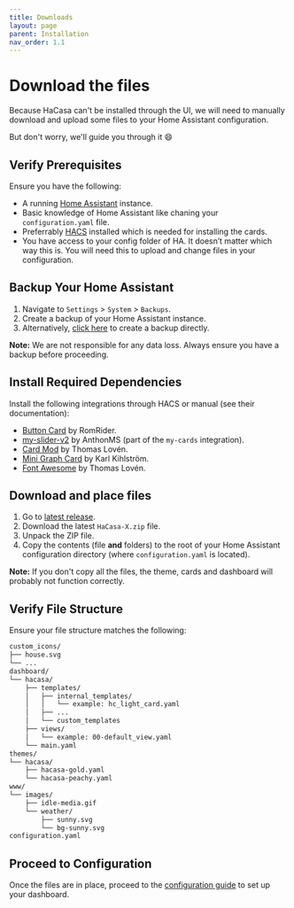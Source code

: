 ```yaml
---
title: Downloads
layout: page
parent: Installation
nav_order: 1.1
---
```


# Download the files
Because HaCasa can't be installed through the UI, we will need to manually download and upload some files to your Home Assistant configuration.

But don't worry, we'll guide you through it 😄

## Verify Prerequisites

Ensure you have the following:

- A running [Home Assistant](https://www.home-assistant.io/) instance.
- Basic knowledge of Home Assistant like chaning your `configuration.yaml` file.
- Preferrably [HACS](https://hacs.xyz) installed which is needed for installing the cards.
- You have access to your config folder of HA. It doesn’t matter which way this is. You will need this to upload and change files in your configuration.

## Backup Your Home Assistant

1. Navigate to `Settings` > `System` > `Backups`.
2. Create a backup of your Home Assistant instance.
3. Alternatively, [click here](https://my.home-assistant.io/redirect/backup/) to create a backup directly.

**Note:** We are not responsible for any data loss. Always ensure you have a backup before proceeding.

## Install Required Dependencies

Install the following integrations through HACS or manual (see their documentation):

- [Button Card](https://github.com/custom-cards/button-card) by RomRider.
- [my-slider-v2](https://github.com/AnthonMS/my-cards) by AnthonMS (part of the `my-cards` integration).
- [Card Mod](https://github.com/thomasloven/lovelace-card-mod) by Thomas Lovén.
- [Mini Graph Card](https://github.com/kalkih/mini-graph-card) by Karl Kihlström.
- [Font Awesome](https://github.com/thomasloven/hass-fontawesome) by Thomas Lovén.

## Download and place files

1. Go to [latest release](https://github.com/damianeickhoff/HaCasa/releases).
2. Download the latest `HaCasa-X.zip` file.
3. Unpack the ZIP file.
4. Copy the contents (file **and** folders) to the root of your Home Assistant configuration directory (where `configuration.yaml` is located).

**Note:** If you don't copy all the files, the theme, cards and dashboard will probably not function correctly.

## Verify File Structure

Ensure your file structure matches the following:

```markdown
custom_icons/
├── house.svg
└── ...
dashboard/
└── hacasa/
    ├── templates/
    │   ├── internal_templates/
    │   │   └── example: hc_light_card.yaml
    │   ├── ...
    │   └── custom_templates
    ├── views/
    │   └── example: 00-default_view.yaml
    └── main.yaml
themes/
└── hacasa/
    ├── hacasa-gold.yaml
    └── hacasa-peachy.yaml
www/
└── images/
    ├── idle-media.gif
    └── weather/
        ├── sunny.svg
        └── bg-sunny.svg
configuration.yaml
```

## Proceed to Configuration

Once the files are in place, proceed to the [configuration guide](https://damianeickhoff.github.io/HaCasa/docs/installation/configuration.html) to set up your dashboard.
